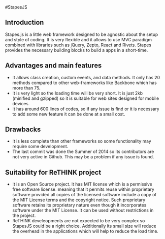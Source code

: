 #StapesJS

## Introduction
Stapes.js is a little web framework designed to be agnostic about the setup and style of coding. It is very flexible and it allows to use MVC paradigm combined with libraries such as jQuery, Zepto, React and Rivets.
Stapes provides the necessary building blocks to build a apps in a short-time.

## Advantages and main features
* It allows class creation, custom events, and data methods.
It only has 20 methods compared to other web-frameworks like Backbone which has more than 75.
* It is very light so the loading time will be very short. It is just 2kb (minified and gzipped) so it is suitable for web sites designed for mobile devices.
* It has around 600 lines of codes, so if any issue is find or it is necessary to add some new feature it can be done at a small cost.

## Drawbacks
* It is less complete than other frameworks so some functionality may require some development.
* The last commit was done the Summer of 2014 so its contributors are not very active in Github. This may be a problem if any issue is found.

## Suitability for ReTHINK project
* It is an Open Source project. It has MIT license which is a permissive free software license. meaning that it permits reuse within proprietary software provided all copies of the licensed software include a copy of the MIT License terms and the copyright notice. Such proprietary software retains its proprietary nature even though it incorporates software under the MIT License. It can be used without restrictions in the project.
* ReTHINK develeopments are not expected to be very complex so StapesJS could be a right choice. Additionally its small size will reduce the overhead in the applications which will help to reduce the load time. 
